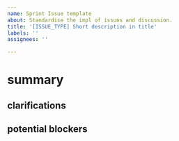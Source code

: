 ```yaml
---
name: Sprint Issue template
about: Standardise the impl of issues and discussion.
title: '[ISSUE_TYPE] Short description in title'
labels: ''
assignees: ''

---
```


# summary
<!-- Example:

In order for the front-end to both *initiate* and communicate *back* to the rust module export, the Rust module needs to have a means to translate the following native game types to their JS equivalents:

  - [ ] `Board`
  - [ ] `GameState`
  
-->

## clarifications
<!-- Example:

- The rust module has `GameState`, but meeting minutes and the generated design outlines have this as `BoardState`. Which is it?
-->

<!-- A list of other specific action items already filed that may interfere with a complete implementation or otherwise complicate by adding further, unknown, requirements to this action item and *why* it poses such a threat. Otherwise, if the potential blocker is not actually filed, it ought to be done first and then return to this issue and edit to include it. Only when not suitable for an issue should it be listed w/o externally documenting. -->
##  potential blockers
<!-- Example:

- there is a great chance #23 will add to the criteria required by this issue, but there isn't much else to say until that time comes.

-->
